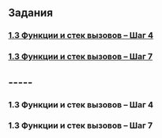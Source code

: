 ## Задания 

### [ 1.3 Функции и стек вызовов – Шаг 4](#00134) 
### [ 1.3 Функции и стек вызовов – Шаг 7](#00137) 

## -----

<a name="00134"></a>
### 1.3 Функции и стек вызовов – Шаг 4

<a name="137"></a>
### 1.3 Функции и стек вызовов – Шаг 7
